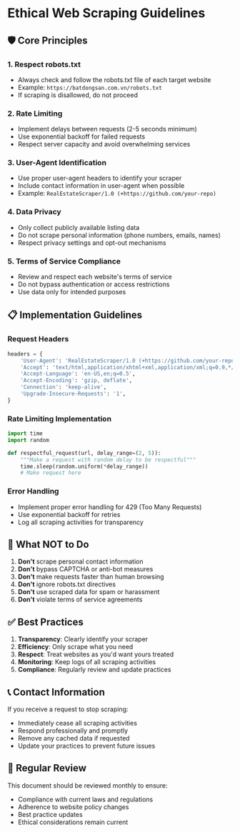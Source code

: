 # Ethical Web Scraping Guidelines

## 🛡️ Core Principles

### 1. Respect robots.txt
- Always check and follow the robots.txt file of each target website
- Example: `https://batdongsan.com.vn/robots.txt`
- If scraping is disallowed, do not proceed

### 2. Rate Limiting
- Implement delays between requests (2-5 seconds minimum)
- Use exponential backoff for failed requests
- Respect server capacity and avoid overwhelming services

### 3. User-Agent Identification
- Use proper user-agent headers to identify your scraper
- Include contact information in user-agent when possible
- Example: `RealEstateScraper/1.0 (+https://github.com/your-repo)`

### 4. Data Privacy
- Only collect publicly available listing data
- Do not scrape personal information (phone numbers, emails, names)
- Respect privacy settings and opt-out mechanisms

### 5. Terms of Service Compliance
- Review and respect each website's terms of service
- Do not bypass authentication or access restrictions
- Use data only for intended purposes

## 📋 Implementation Guidelines

### Request Headers
```python
headers = {
    'User-Agent': 'RealEstateScraper/1.0 (+https://github.com/your-repo)',
    'Accept': 'text/html,application/xhtml+xml,application/xml;q=0.9,*/*;q=0.8',
    'Accept-Language': 'en-US,en;q=0.5',
    'Accept-Encoding': 'gzip, deflate',
    'Connection': 'keep-alive',
    'Upgrade-Insecure-Requests': '1',
}
```

### Rate Limiting Implementation
```python
import time
import random

def respectful_request(url, delay_range=(2, 5)):
    """Make a request with random delay to be respectful"""
    time.sleep(random.uniform(*delay_range))
    # Make request here
```

### Error Handling
- Implement proper error handling for 429 (Too Many Requests)
- Use exponential backoff for retries
- Log all scraping activities for transparency

## 🚫 What NOT to Do

1. **Don't** scrape personal contact information
2. **Don't** bypass CAPTCHA or anti-bot measures
3. **Don't** make requests faster than human browsing
4. **Don't** ignore robots.txt directives
5. **Don't** use scraped data for spam or harassment
6. **Don't** violate terms of service agreements

## ✅ Best Practices

1. **Transparency**: Clearly identify your scraper
2. **Efficiency**: Only scrape what you need
3. **Respect**: Treat websites as you'd want yours treated
4. **Monitoring**: Keep logs of all scraping activities
5. **Compliance**: Regularly review and update practices

## 📞 Contact Information

If you receive a request to stop scraping:
- Immediately cease all scraping activities
- Respond professionally and promptly
- Remove any cached data if requested
- Update your practices to prevent future issues

## 🔄 Regular Review

This document should be reviewed monthly to ensure:
- Compliance with current laws and regulations
- Adherence to website policy changes
- Best practice updates
- Ethical considerations remain current 